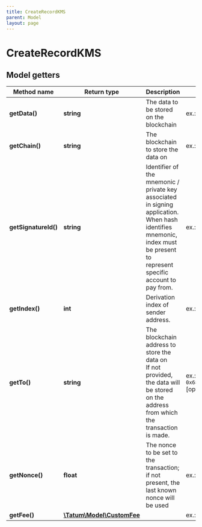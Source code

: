 ```yaml
---
title: CreateRecordKMS
parent: Model
layout: page
---
```


# CreateRecordKMS

## Model getters

Method name | Return type | Description | Notes
------------ | ------------- | ------------- | -------------
**getData()** | **string** | The data to be stored on the blockchain | ex.: `My example log data`
**getChain()** | **string** | The blockchain to store the data on | ex.: `ETH`
**getSignatureId()** | **string** | Identifier of the mnemonic / private key associated in signing application. When hash identifies mnemonic, index must be present to represent specific account to pay from. | ex.: `26d3883e-4e17-48b3-a0ee-09a3e484ac83`
**getIndex()** | **int** | Derivation index of sender address. | ex.: `0` [optional]
**getTo()** | **string** | The blockchain address to store the data on<br/>If not provided, the data will be stored on the address from which the transaction is made. | ex.: `0x687422eEA2cB73B5d3e242bA5456b782919AFc85` [optional]
**getNonce()** | **float** | The nonce to be set to the transaction; if not present, the last known nonce will be used | ex.: `null` [optional]
**getFee()** | [**\Tatum\Model\CustomFee**](../CustomFee) |  | ex.: `null` [optional]

